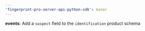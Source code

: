 ```yaml
---
'fingerprint-pro-server-api-python-sdk': minor
---
```


**events**: Add a `suspect` field to the `identification` product schema